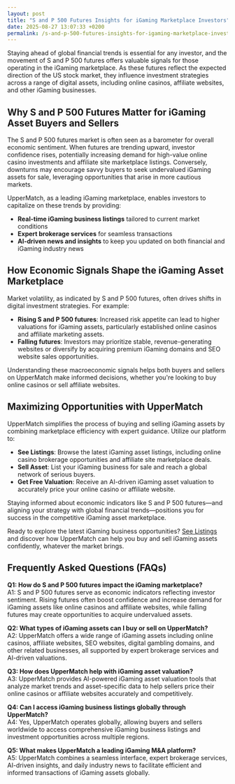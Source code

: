 ```yaml
---
layout: post
title: "S and P 500 Futures Insights for iGaming Marketplace Investors"
date: 2025-08-27 13:07:33 +0200
permalink: /s-and-p-500-futures-insights-for-igaming-marketplace-investors/
---
```

Staying ahead of global financial trends is essential for any investor, and the movement of S and P 500 futures offers valuable signals for those operating in the iGaming marketplace. As these futures reflect the expected direction of the US stock market, they influence investment strategies across a range of digital assets, including online casinos, affiliate websites, and other iGaming businesses.

## Why S and P 500 Futures Matter for iGaming Asset Buyers and Sellers

The S and P 500 futures market is often seen as a barometer for overall economic sentiment. When futures are trending upward, investor confidence rises, potentially increasing demand for high-value online casino investments and affiliate site marketplace listings. Conversely, downturns may encourage savvy buyers to seek undervalued iGaming assets for sale, leveraging opportunities that arise in more cautious markets.

UpperMatch, as a leading iGaming marketplace, enables investors to capitalize on these trends by providing:

- **Real-time iGaming business listings** tailored to current market conditions  
- **Expert brokerage services** for seamless transactions  
- **AI-driven news and insights** to keep you updated on both financial and iGaming industry news

## How Economic Signals Shape the iGaming Asset Marketplace

Market volatility, as indicated by S and P 500 futures, often drives shifts in digital investment strategies. For example:

- **Rising S and P 500 futures**: Increased risk appetite can lead to higher valuations for iGaming assets, particularly established online casinos and affiliate marketing assets.
- **Falling futures**: Investors may prioritize stable, revenue-generating websites or diversify by acquiring premium iGaming domains and SEO website sales opportunities.

Understanding these macroeconomic signals helps both buyers and sellers on UpperMatch make informed decisions, whether you're looking to buy online casinos or sell affiliate websites.

## Maximizing Opportunities with UpperMatch

UpperMatch simplifies the process of buying and selling iGaming assets by combining marketplace efficiency with expert guidance. Utilize our platform to:

- **See Listings**: Browse the latest iGaming asset listings, including online casino brokerage opportunities and affiliate site marketplace deals.
- **Sell Asset**: List your iGaming business for sale and reach a global network of serious buyers.
- **Get Free Valuation**: Receive an AI-driven iGaming asset valuation to accurately price your online casino or affiliate website.

Staying informed about economic indicators like S and P 500 futures—and aligning your strategy with global financial trends—positions you for success in the competitive iGaming asset marketplace.

Ready to explore the latest iGaming business opportunities? [See Listings](https://www.uppermatch.com) and discover how UpperMatch can help you buy and sell iGaming assets confidently, whatever the market brings.

## Frequently Asked Questions (FAQs)

**Q1: How do S and P 500 futures impact the iGaming marketplace?**  
A1: S and P 500 futures serve as economic indicators reflecting investor sentiment. Rising futures often boost confidence and increase demand for iGaming assets like online casinos and affiliate websites, while falling futures may create opportunities to acquire undervalued assets.

**Q2: What types of iGaming assets can I buy or sell on UpperMatch?**  
A2: UpperMatch offers a wide range of iGaming assets including online casinos, affiliate websites, SEO websites, digital gambling domains, and other related businesses, all supported by expert brokerage services and AI-driven valuations.

**Q3: How does UpperMatch help with iGaming asset valuation?**  
A3: UpperMatch provides AI-powered iGaming asset valuation tools that analyze market trends and asset-specific data to help sellers price their online casinos or affiliate websites accurately and competitively.

**Q4: Can I access iGaming business listings globally through UpperMatch?**  
A4: Yes, UpperMatch operates globally, allowing buyers and sellers worldwide to access comprehensive iGaming business listings and investment opportunities across multiple regions.

**Q5: What makes UpperMatch a leading iGaming M&A platform?**  
A5: UpperMatch combines a seamless interface, expert brokerage services, AI-driven insights, and daily industry news to facilitate efficient and informed transactions of iGaming assets globally.

<script type="application/ld+json">
{
  "@context": "https://schema.org",
  "@type": "BlogPosting",
  "headline": "S and P 500 Futures Insights for iGaming Marketplace Investors",
  "description": "Insights on how S and P 500 futures influence investment strategies within the iGaming marketplace, including buying and selling online casinos and affiliate websites.",
  "datePublished": "2024-06-01",
  "author": {
    "@type": "Person",
    "name": "UpperMatch"
  },
  "publisher": {
    "@type": "Person",
    "name": "UpperMatch"
  },
  "mainEntityOfPage": {
    "@type": "WebPage",
    "@id": "https://www.uppermatch.com/blog/sp-500-futures-insights-igaming-investors"
  },
  "articleBody": "Staying ahead of global financial trends is essential for any investor, and the movement of S and P 500 futures offers valuable signals for those operating in the iGaming marketplace. As these futures reflect the expected direction of the US stock market, they influence investment strategies across a range of digital assets, including online casinos, affiliate websites, and other iGaming businesses.\n\nThe S and P 500 futures market is often seen as a barometer for overall economic sentiment. When futures are trending upward, investor confidence rises, potentially increasing demand for high-value online casino investments and affiliate site marketplace listings. Conversely, downturns may encourage savvy buyers to seek undervalued iGaming assets for sale, leveraging opportunities that arise in more cautious markets.\n\nUpperMatch, as a leading iGaming marketplace, enables investors to capitalize on these trends by providing real-time iGaming business listings tailored to current market conditions, expert brokerage services for seamless transactions, and AI-driven news and insights to keep you updated on both financial and iGaming industry news.\n\nMarket volatility, as indicated by S and P 500 futures, often drives shifts in digital investment strategies. For example, rising S and P 500 futures increase risk appetite leading to higher valuations for iGaming assets, particularly established online casinos and affiliate marketing assets, while falling futures encourage investors to prioritize stable websites or diversify by acquiring premium iGaming domains and SEO website sales opportunities.\n\nUnderstanding these macroeconomic signals helps both buyers and sellers on UpperMatch make informed decisions, whether you're looking to buy online casinos or sell affiliate websites.\n\nUpperMatch simplifies the process of buying and selling iGaming assets by combining marketplace efficiency with expert guidance. Utilize our platform to see listings of the latest iGaming assets, sell your iGaming business to a global network of buyers, and get free AI-driven valuations to price your assets accurately.\n\nStaying informed about economic indicators like S and P 500 futures—and aligning your strategy with global financial trends—positions you for success in the competitive iGaming asset marketplace."
}
</script>

<script type="application/ld+json">
{
  "@context": "https://schema.org",
  "@type": "FAQPage",
  "mainEntity": [
    {
      "@type": "Question",
      "name": "How do S and P 500 futures impact the iGaming marketplace?",
      "acceptedAnswer": {
        "@type": "Answer",
        "text": "S and P 500 futures serve as economic indicators reflecting investor sentiment. Rising futures often boost confidence and increase demand for iGaming assets like online casinos and affiliate websites, while falling futures may create opportunities to acquire undervalued assets."
      }
    },
    {
      "@type": "Question",
      "name": "What types of iGaming assets can I buy or sell on UpperMatch?",
      "acceptedAnswer": {
        "@type": "Answer",
        "text": "UpperMatch offers a wide range of iGaming assets including online casinos, affiliate websites, SEO websites, digital gambling domains, and other related businesses, all supported by expert brokerage services and AI-driven valuations."
      }
    },
    {
      "@type": "Question",
      "name": "How does UpperMatch help with iGaming asset valuation?",
      "acceptedAnswer": {
        "@type": "Answer",
        "text": "UpperMatch provides AI-powered iGaming asset valuation tools that analyze market trends and asset-specific data to help sellers price their online casinos or affiliate websites accurately and competitively."
      }
    },
    {
      "@type": "Question",
      "name": "Can I access iGaming business listings globally through UpperMatch?",
      "acceptedAnswer": {
        "@type": "Answer",
        "text": "Yes, UpperMatch operates globally, allowing buyers and sellers worldwide to access comprehensive iGaming business listings and investment opportunities across multiple regions."
      }
    },
    {
      "@type": "Question",
      "name": "What makes UpperMatch a leading iGaming M&A platform?",
      "acceptedAnswer": {
        "@type": "Answer",
        "text": "UpperMatch combines a seamless interface, expert brokerage services, AI-driven insights, and daily industry news to facilitate efficient and informed transactions of iGaming assets globally."
      }
    }
  ]
}
</script>